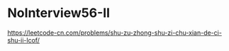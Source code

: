 # NoInterview56-II 

https://leetcode-cn.com/problems/shu-zu-zhong-shu-zi-chu-xian-de-ci-shu-ii-lcof/
